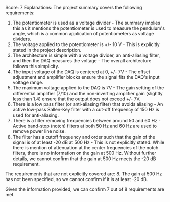 Score: 7
Explanations: 
The project summary covers the following requirements:

1. The potentiometer is used as a voltage divider - The summary implies this as it mentions the potentiometer is used to measure the pendulum's angle, which is a common application of potentiometers as voltage dividers.
2. The voltage applied to the potentiometer is +/- 10 V - This is explicitly stated in the project description.
3. The architecture is simple with a voltage divider, an anti-aliasing filter, and then the DAQ measures the voltage - The overall architecture follows this simplicity.
4. The input voltage of the DAQ is centered at 0, +/- 7V - The offset adjustment and amplifier blocks ensure the signal fits the DAQ's input voltage range.
5. The maximum voltage applied to the DAQ is 7V - The gain setting of the differential amplifier (7/10) and the non-inverting amplifier gain (slightly less than 1.4) ensure that the output does not exceed +/- 7V.
6. There is a low pass filter (or anti-aliasing filter) that avoids aliasing - An active low-pass Sallen-Key filter with a cut-off frequency of 150 Hz is used for anti-aliasing.
7. There is a filter removing frequencies between around 50 and 60 Hz - Active band-stop (notch) filters at both 50 Hz and 60 Hz are used to remove power line noise.
8. The filter has a cutoff frequency and order such that the gain of the signal is of at least -20 dB at 500 Hz - This is not explicitly stated. While there is mention of attenuation at the center frequencies of the notch filters, there is no information on the gain at 500 Hz. Without further details, we cannot confirm that the gain at 500 Hz meets the -20 dB requirement.

The requirements that are not explicitly covered are:
8. The gain at 500 Hz has not been specified, so we cannot confirm if it is at least -20 dB.

Given the information provided, we can confirm 7 out of 8 requirements are met.